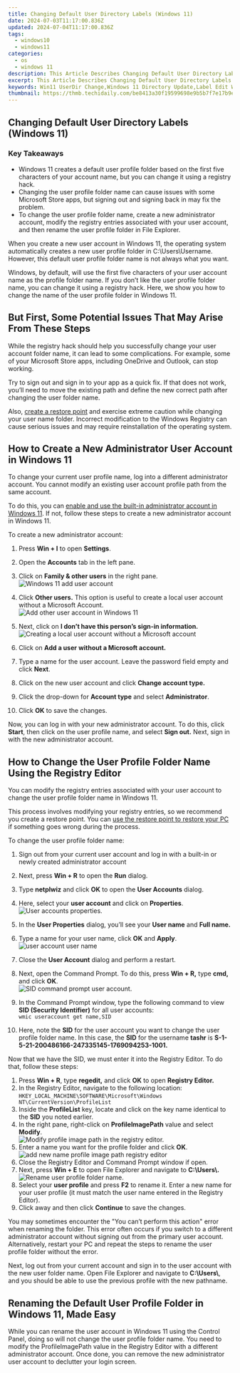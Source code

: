 ```yaml
---
title: Changing Default User Directory Labels (Windows 11)
date: 2024-07-03T11:17:00.836Z
updated: 2024-07-04T11:17:00.836Z
tags:
  - windows10
  - windows11
categories:
  - os
  - windows 11
description: This Article Describes Changing Default User Directory Labels (Windows 11)
excerpt: This Article Describes Changing Default User Directory Labels (Windows 11)
keywords: Win11 UserDir Change,Windows 11 Directory Update,Label Edit Windows 11,Redefine Win11 Labels,Changing User Label Windows,Renaming User Folder Windows 11,Update Default Windows Paths
thumbnail: https://thmb.techidaily.com/be8413a30f19599698e9b5b7f7e17b9eb5081fbfdcc13de42954a869c3e7944e.png
---
```


## Changing Default User Directory Labels (Windows 11)

### Key Takeaways

* Windows 11 creates a default user profile folder based on the first five characters of your account name, but you can change it using a registry hack.
* Changing the user profile folder name can cause issues with some Microsoft Store apps, but signing out and signing back in may fix the problem.
* To change the user profile folder name, create a new administrator account, modify the registry entries associated with your user account, and then rename the user profile folder in File Explorer.

 When you create a new user account in Windows 11, the operating system automatically creates a new user profile folder in C:\\Users\\Username. However, this default user profile folder name is not always what you want.

 Windows, by default, will use the first five characters of your user account name as the profile folder name. If you don’t like the user profile folder name, you can change it using a registry hack. Here, we show you how to change the name of the user profile folder in Windows 11\.

## But First, Some Potential Issues That May Arise From These Steps

 While the registry hack should help you successfully change your user account folder name, it can lead to some complications. For example, some of your Microsoft Store apps, including OneDrive and Outlook, can stop working.

 Try to sign out and sign in to your app as a quick fix. If that does not work, you’ll need to move the existing path and define the new correct path after changing the user folder name.

 Also, [create a restore point](https://www.makeuseof.com/windows-11-create-restore-point/) and exercise extreme caution while changing your user name folder. Incorrect modification to the Windows Registry can cause serious issues and may require reinstallation of the operating system.

## How to Create a New Administrator User Account in Windows 11

 To change your current user profile name, log into a different administrator account. You cannot modify an existing user account profile path from the same account.

 To do this, you can [enable and use the built-in administrator account in Windows 11](https://www.makeuseof.com/windows-11-enable-disable-built-in-administrator-account/). If not, follow these steps to create a new administrator account in Windows 11\.

 To create a new administrator account:

1. Press **Win + I** to open **Settings**.
2. Open the **Accounts** tab in the left pane.
3. Click on **Family & other users** in the right pane.  
![Windows 11 add user account](https://static1.makeuseofimages.com/wordpress/wp-content/uploads/2022/02/Windows-11-add-user-account.png)
4. Click **Other users.** This option is useful to create a local user account without a Microsoft Account.  
![Add other user account in Windows 11](https://static1.makeuseofimages.com/wordpress/wp-content/uploads/2022/02/add-other-user-account-windows-11.png)
5. Next, click on **I don’t have this person’s sign-in information.**  
![Creating a local user account without a Microsoft account](https://static1.makeuseofimages.com/wordpress/wp-content/uploads/2022/02/create-local-user-account-without-Microsoft-account.png)

1. Click on **Add a user** **without a Microsoft account.**
2. Type a name for the user account. Leave the password field empty and click **Next**.
3. Click on the new user account and click **Change account type.**
4. Click the drop-down for **Account type** and select **Administrator**.
5. Click **OK** to save the changes.

 Now, you can log in with your new administrator account. To do this, click **Start**, then click on the user profile name, and select **Sign out.** Next, sign in with the new administrator account.

## How to Change the User Profile Folder Name Using the Registry Editor

 You can modify the registry entries associated with your user account to change the user profile folder name in Windows 11\.

 This process involves modifying your registry entries, so we recommend you create a restore point. You can [use the restore point to restore your PC](https://www.makeuseof.com/use-system-restore-windows/) if something goes wrong during the process.

 To change the user profile folder name:

1. Sign out from your current user account and log in with a built-in or newly created administrator account
2. Next, press **Win + R** to open the **Run** dialog.
3. Type **netplwiz** and click **OK** to open the **User Accounts** dialog.
4. Here, select your **user account** and click on **Properties**.  
![User accounts properties.](https://static1.makeuseofimages.com/wordpress/wp-content/uploads/2022/10/user-accounts-properties.jpg)
5. In the **User Properties** dialog, you’ll see your **User name** and **Full name.**

1. Type a name for your user name, click **OK** and **Apply**.  
![user account user name](https://static1.makeuseofimages.com/wordpress/wp-content/uploads/2022/10/user-acount-user-name.jpg)
2. Close the **User Account** dialog and perform a restart.
3. Next, open the Command Prompt. To do this, press **Win + R,** type **cmd,** and click **OK**.  
![SID command prompt user account.](https://static1.makeuseofimages.com/wordpress/wp-content/uploads/2022/02/SID-command-prompt-user-account.png)
4. In the Command Prompt window, type the following command to view **SID (Security Identifier)** for all user accounts:  
`wmic useraccount get name,SID`
5. Here, note the **SID** for the user account you want to change the user profile folder name. In this case, the **SID** for the username **tashr** is **S-1-5-21-200486166-247335145-1769094253-1001.**

 Now that we have the SID, we must enter it into the Registry Editor. To do that, follow these steps:

1. Press **Win + R**, type **regedit,** and click **OK** to open **Registry Editor.**
2. In the Registry Editor, navigate to the following location:  
`HKEY_LOCAL_MACHINE\SOFTWARE\Microsoft\Windows NT\CurrentVersion\ProfileList`
3. Inside the **ProfileList** key, locate and click on the key name identical to the **SID** you noted earlier.
4. In the right pane, right-click on **ProfileImagePath** value and select **Modify**.  
![Modify profile image path in the registry editor.](https://static1.makeuseofimages.com/wordpress/wp-content/uploads/2022/02/modify-profile-image-path-registry-editor.png)
5. Enter a name you want for the profile folder and click **OK**.  
![add new name profile image path registry editor](https://static1.makeuseofimages.com/wordpress/wp-content/uploads/2022/02/add-new-name-profile-image-path-registry-editor.png)
6. Close the Registry Editor and Command Prompt window if open.
7. Next, press **Win + E** to open File Explorer and navigate to **C:\\Users\\.**  
![Rename user profile folder name.](https://static1.makeuseofimages.com/wordpress/wp-content/uploads/2022/02/rename-user-profile-folder-name.png)
8. Select your **user profile** and press **F2** to rename it. Enter a new name for your user profile (it must match the user name entered in the Registry Editor).
9. Click away and then click **Continue** to save the changes.

 You may sometimes encounter the "You can’t perform this action" error when renaming the folder. This error often occurs if you switch to a different administrator account without signing out from the primary user account. Alternatively, restart your PC and repeat the steps to rename the user profile folder without the error.

 Next, log out from your current account and sign in to the user account with the new user folder name. Open File Explorer and navigate to **C:\\Users\\**, and you should be able to use the previous profile with the new pathname.

## Renaming the Default User Profile Folder in Windows 11, Made Easy

 While you can rename the user account in Windows 11 using the Control Panel, doing so will not change the user profile folder name. You need to modify the ProfileImagePath value in the Registry Editor with a different administrator account. Once done, you can remove the new administrator user account to declutter your login screen.



<ins class="adsbygoogle"
      style="display:block"
      data-ad-client="ca-pub-7571918770474297"
      data-ad-slot="8358498916"
      data-ad-format="auto"
      data-full-width-responsive="true"></ins>